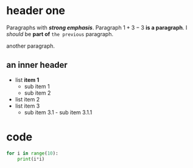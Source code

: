 # header one

Paragraphs with ***strong* *emphasis***.
Paragraph $1+3-3$ **is a paragraph**.
I *should* be **part of** `the previous` paragraph.

another paragraph.

## an inner header

- list **item 1**
    - sub item 1
    - sub item 2
- list item 2
- list item 3
    - sub item 3.1
          - sub item 3.1.1

# code 

```python
for i in range(10):
    print(i*i)
```
